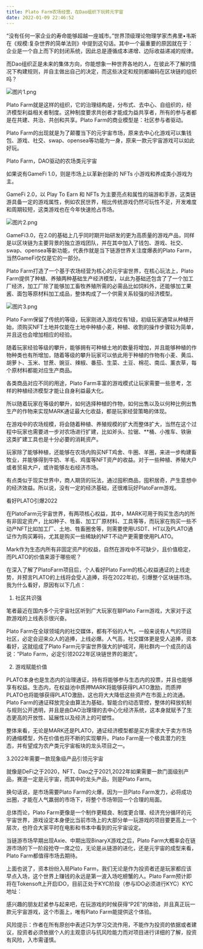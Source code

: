 ```yaml
---
title: Plato Farm农场经营，在Dao组织下玩转元宇宙
date: 2022-01-09 22:46:52
---
```

“没有任何一家企业的寿命能够超越一座城市。”世界顶级理论物理学家杰弗里•韦斯在《规模:复杂世界的简单法则》中提到这句话。其中一个最重要的原因就在于：企业是一个自上而下的封闭系统，因此总是遵循成本递增、边际收益递减的规律。

 

而Dao组织正是未来的集体方向，你能想象一种世界各地的人，在彼此不了解的情况下构建规则，并自主做出自己的决定，而这些决定和规则都编码在区块链的组织吗？


![图片1.png](https://smartsignature-img.oss-cn-hongkong.aliyuncs.com/article/2022/01/09/f24d0e59c23eeb15095dcf71d14f7425.png)


Plato Farm就是这样的组织，它的治理结构是，分布式、去中心、自组织的，经济模型利益相关者制度。这种制度要求共创者才能成为益共享者，所有的参与者都是在共建、共治、共创和共享。Plato Farm的商业模型是：社区参与者驱动。

 

Plato Farm的出现就是为了颠覆当下的元宇宙市场，原来去中心化游戏可以集钱包、游戏、社交、swap、opensea等功能为一身，原来一款元宇宙游戏可以如此好玩。

 

Plato Farm，DAO驱动的农场类元宇宙

 

如果说有GameFi 1.0，则是市场上以革新创新的 NFTs 小游戏和养成类小游戏为主。

 

GameFi 2.0，以 Play To Earn 和 NFTs 为主要亮点和属性的端游和手游，这类链游具备一定的游戏属性，例如农民世界，相比传统游戏仍然可玩性不足，开发难度和周期较短，这类游戏也在今年快速抢占市场。


![图片2.png](https://smartsignature-img.oss-cn-hongkong.aliyuncs.com/article/2022/01/09/d5765d4908fcaeb23e1264cb53157d0b.png)


GameFi3.0，在2.0的基础上几乎同时期开始研发的更为高质量的游戏产品，同样是以区块链为主要背景的独立游戏团队，并在其中加入了钱包、游戏、社交、swap、opensea等新功能，代表作就是当下链游世界关注度爆表的Plato Farm，当然GameFi仅仅是它的一部分。

 

Plato Farm打造了一个基于农场经营为核心的元宇宙世界，在核心玩法上，Plato Farm提供了种植、养殖两种基础生产经济模型，以此为基础还包含了了一个加工厂经济，加工厂除了能够加工畜牧养殖所需的必需品比如饲料外，还能够加工果酱、面包等原材料加工成品，整体构成了一个供需关系较强的经济模型。



![图片3.png](https://smartsignature-img.oss-cn-hongkong.aliyuncs.com/article/2022/01/09/fca6e92211f6d26d163a4d02d7f0ce17.png)

 

Plato Farm保留了传统的等级，玩家刚进入游戏仅有1级，初级玩家通常从种植开始，须购买NFT土地并仅能在土地中种植小麦，种植、收割的操作步骤较为简单，并且这也会增加相应的经验。

 

随着玩家经验等级的攀升，能够拥有可种植土地的数量将增加，并且能够种植的作物种类也有所增加，随着等级的攀升玩家可以依此用于种植的作物有小麦、黄瓜、胡萝卜、玉米、甘蔗、豌豆、辣椒、番茄、生菜、土豆、棉花、南瓜、薰衣草，每个原材料都能对应生产商品。

 

各类商品对应不同的用途，Plato Farm丰富的游戏模式让玩家需要一些思考，怎样的种植经济模型才能让自身利益最大化。

 

所以随着玩家在等级的攀升，如何选择种植的作物，如何出售以及以何种比例出售生产的作物来实现MARK通证最大化收益，都是玩家经营策略的体现。

 

在游戏中的农场规模，将会随着种植、养殖规模的扩大而整体扩大，当然在这个过程中玩家也需要进一步对农场进行扩建，比如斧头、拉锯、**桶、小推车、铁锹这类扩建工具也是十分必要的消耗资产。

 

玩家除了能够种植，还能够在农场内购买NFT鸡舍、牛圈、羊圈，来进一步构建畜牧业，并能够得到牛奶、羊毛、鸡蛋等NFT资产的收益。对于一些种植、养殖大户或者贸易大户，或许能够左右经济市场。

 

有点类似于现实世界中，商人期货的玩法，通过囤积商品，囤积居奇，产生意想中的经济效益。所以说，没有一定的经济基础，还很难玩好PlatoFarm游戏。

 

 

 

 

看好PLATO引爆2022

在PlatoFarm元宇宙世界，有两项核心权益，其中，MARK可用于购买生态内的所有非固定资产，比如种子、牲畜、加工厂原材料、工具等等，而玩家在购买一些不动产NFT比如加工厂、土地、牲畜圈舍等，则需要使用USDT、HT以及PLATO通证作为购买筹码，尤其是购买一些稀缺的NFT不动产更需要使用PLATO。

 

Mark作为生态内所有非固定资产的权益，自然在游戏中不可缺少，且价值稳定，而PLATO的价值来源于哪些呢？

 

在深入了解了PlatoFarm项目后，个人看好Plato Farm的核心权益通证的上线走势，并预言PLATO的上线将会受人追捧，将在2022年初，引爆整个区块链市场。我为什么看好，原因有以下几点：

 

1. 社区共识强

笔者最近在国内多个元宇宙社区听到广大玩家在聊Plato Farm游戏，大家对于这款游戏的上线表示很兴奋。

 

Plato Farm在全球领域内的社交媒体，都有不俗的人气，一般来说有人气的项目社区，必定会迎来众人的追捧，上线必爆。人气高，社交媒体更是受人追捧，资本看好，这就组成了Plato Farm元宇宙世界强大的护城河，用社群内一个成员的话说：“Plato Farm，必定引领2022年区块链世界的潮流”。

 

2. 游戏赋能价值

PLATO本身也是生态内的治理通证，持有将能够参与生态内的投票，并且也能够享有权益。生态内，在权益池中质押MARK将能够获得PLATO激励，而质押PLATO也将能够获得PLATO激励，这也将大大降低这些资产在市面上的流通。Plato Farm的通证释放完全由算法为基础，智能合约动态管控，整体的释放机制与规则公开透明，并且是由DAO治理理的去中心化经济系统，这本身就赋予了生态更高的开放性、延展性以及经济上的可塑性。

 

整体来看，无论是MARK还是PLATO，通证经济模型都是买方需求大于卖方市场的通缩模型，外在价值也将不断的实现攀升。Plato Farm是一个极具潜力的生态，并有望成为农产类元宇宙板块的龙头项目之一。

 

 

3.2022年需要一款现象级产品引领元宇宙

就像是DeFi之于2020，NFT、Dao之于2021,2022年如果需要一款门面级别产品，赛道一定是元宇宙，而其中的龙头产品，则是Plato Farm。

 

换句话说，是市场需要Plato Farm的火爆，因为一旦Plato Farm发力，必将成功出圈，才能在人气羸弱的市场下，将整个市场带回一个合理的局面。

总体而论，Plato Farm更像是一个制作更精良、制度更合理、经济充分循环的元宇宙世界，游戏设定本身便比当前市场上的大部分单一玩游戏的项目要更高上一个层次，也符合大家平时在电影和书本中看到的元宇宙设定。

当链游市场早期出现Axie、中期出现BinaryX游戏之后，Plato Farm大概率会在链游市场的下一阶段抢夺一席之位，无论是从链游的进化，还是元宇宙的成型来看，Plato Farm都值得市场去期待。

 

上面也说了，资本纷纷入局Plato Farm，我们无论是作为投资者还是玩家都应该早点入场，这个世界上赚钱的永远是第一波入场吃螃蟹的人。Plato Farm预计即将在Tokensoft上开启IDO，目前正处于KYC阶段（参与IDO必须进行KYC）KYC地址：

 

感兴趣的朋友赶紧参与起来吧，在玩游戏的时候获得“P2E”的体验，并且真正玩一款元宇宙游戏，这个市面上，唯有Plato Farm能提供这个体验。

 

 

风险提示：作者在所有原创中表述只为学习交流作用，不能作为投资的依据或者建议，投资者必须依据个人的主观意识与抗风险能力而对项目进行详细的了解，投资有风险，入市需谨慎。